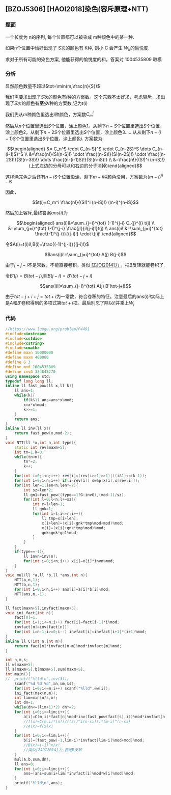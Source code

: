 ## [BZOJ5306] [HAOI2018]染色(容斥原理+NTT)

### 题面

一个长度为 n的序列, 每个位置都可以被染成 m种颜色中的某一种.

如果n个位置中恰好出现了 S次的颜色有 K种, 则小 C 会产生 $W_k$的愉悦度.

求对于所有可能的染色方案, 他能获得的愉悦度的和。答案对 1004535809 取模

### 分析

显然颜色数量不超过$tot=\min(m,\frac{n}{S})$

我们需要求出现了$S$次的颜色有$i$种的方案数。这个东西不太好求，考虑容斥，求出现了$S$次的颜色有**至少**$i$种的方案数,记为$t(i)$

我们先从$m$种颜色里选出$i$种颜色，方案数$C_m^i$

然后从$n$个位置里选出$S$个位置，涂上颜色1。从剩下$n-S$个位置里选出$S$个位置，涂上颜色2。从剩下$n-2S$个位置里选出$S$个位置，涂上颜色3......从从剩下$n-(i-1)S$个位置里选出$S$个位置，涂上颜色i. 方案数为:

$$\begin{aligned} &= C_n^S \cdot C_{n-S}^S \cdot C_{n-2S}^S \dots C_{n-(i-1)S}^S \\ &=\frac{n!}{S!(n-S)!} \cdot \frac{(n-S)!}{S!(n-2S)!} \cdot \frac{(n-2S)!}{S!(n-3S)!} \dots \frac{(n-(i-1)S)!}{S!(n-iS)!} \\ &=\frac{n!}{(S!)^i (n-iS)!} (上式左边的分母可以和右边的分子消掉)\end{aligned}$$

这样涂完色之后还有$n-iS$个位置没涂，剩下$m-i$种颜色没用，方案数为$(m-i)^{n-iS}$

因此，

$$t(i)=C_m^i \frac{n!}{(S!)^i (n-iS)!} (m-i)^{n-iS}$$

然后加上容斥,最终答案$ans(i)$为

$$\begin{aligned} ans(i)&=\sum_{j=i}^{tot} (-1)^{j-i} C_{j}^{i} t(j) \\ &=\sum_{j=i}^{tot} (-1)^{j-i} \frac{j!}{i!(j-i)!}t(j) \\ ans(i)i! &=\sum_{j=i}^{tot} \frac{(-1)^{j-i}}{(j-i)!} \cdot t(j)j! \end{aligned}$$

令$A(i)=t(i)i!,B(i)=\frac{(-1)^{j-i}}{(j-i)!}$

$$ans(i)i!=\sum_{j=i}^{tot} A(j) B(j-i)$$

由于$j+j-i$不是常数，不能直接卷积。类似[ [ZJOI2014]力 ](https://www.cnblogs.com/birchtree/p/11716251.html)，把B反转就能卷积了.

令$B'(j)=B(tot-j)$,则$B(j-i)=B'(tot-j+i)$

$$ans(i)i!=\sum_{j=i}^{tot} A(j) B'(tot-j+i)$$

由于$tot-j+i+j=tot+i$为一常数，符合卷积的特征。注意最后的$ans(i)i!$实际上是$A$和$B'$卷积得到的多项式第$tot+i$项。最后别忘了除以$i!$并乘上$W_i$

### 代码

```cpp
//https://www.luogu.org/problem/P4491 
#include<iostream>
#include<cstdio>
#include<cstring>
#include<cmath> 
#define maxn 10000000
#define maxm 400000
#define G 3
#define mod 1004535809
#define invG 334845270
using namespace std;
typedef long long ll;
inline ll fast_pow(ll x,ll k){
	ll ans=1;
	while(k){
		if(k&1) ans=ans*x%mod;
		x=x*x%mod;
		k>>=1;
	}
	return ans;
}
inline ll inv(ll x){
	return fast_pow(x,mod-2); 
}
void NTT(ll *x,int n,int type){
	static int rev[maxm+5];
	int tn=1,k=0;
	while(tn<n){
		tn*=2;
		k++; 
	}
	for(int i=0;i<n;i++) rev[i]=(rev[i>>1]>>1)|((i&1)<<(k-1));
	for(int i=0;i<n;i++) if(i<rev[i]) swap(x[i],x[rev[i]]); 
	for(int len=1;len<n;len*=2){
		int sz=len*2;
		ll gn1=fast_pow((type==1?G:invG),(mod-1)/sz);
		for(int l=0;l<n;l+=sz){
			int r=l+len-1;
			ll gnk=1;
			for(int i=l;i<=r;i++){
				ll tmp=x[i+len];
				x[i+len]=(x[i]-gnk*tmp%mod+mod)%mod;
				x[i]=(x[i]+gnk*tmp%mod)%mod;
				gnk=gnk*gn1%mod; 
			}
		}
	} 
	if(type==-1){
		ll invn=inv(n);
		for(int i=0;i<n;i++) x[i]=x[i]*invn%mod; 
	}
} 
void mul(ll *a,ll *b,ll *ans,int n){
	NTT(a,n,1);
	NTT(b,n,1);
	for(int i=0;i<n;i++) ans[i]=a[i]*b[i]%mod;
	NTT(ans,n,-1);
}

ll fact[maxn+5],invfact[maxn+5];
void ini_fact(int n){
	fact[0]=1;
	for(int i=1;i<=n;i++) fact[i]=fact[i-1]*i%mod;
	invfact[n]=inv(fact[n]);
	for(int i=n-1;i>=0;i--) invfact[i]=invfact[i+1]*(i+1)%mod;
}
inline ll C(int n,int m){
	return fact[n]*invfact[n-m]%mod*invfact[m]%mod;
} 

int n,m,s;
ll w[maxm+5]; 
ll a[maxm+5],b[maxm+5],sum[maxm+5];
int main(){
//	printf("%lld\n",inv(3));
	scanf("%d %d %d",&n,&m,&s);
	for(int i=0;i<=m;i++) scanf("%lld",&w[i]);
	ini_fact(max(n,m)); 
	int lim=min(n/s,m);
	int dn=1;
	while(dn<=(lim+1)*2) dn*=2;
	for(int i=0;i<=lim;i++){
		a[i]=C(m,i)*fact[n]%mod*inv(fast_pow(fact[s],i))%mod*invfact[n-s*i]%mod*fast_pow(m-i,n-s*i)%mod*fact[i]%mod; 
		//f(x)=C(m,i)*(n!)/((s!)^i(n-si)!)*(m-i)^(n-si) 
		//A(x)=f(x)x!
	}
	for(int i=0;i<=lim;i++){
		b[i]=(fast_pow(-1,lim-i)*invfact[lim-i]%mod+mod)%mod;
		//B(x)=(-1)^x/x!
		//类似[ZJOI2014]力,要把B反转
	}
	mul(a,b,sum,dn);
	ll ans=0;
	for(int i=0;i<=lim;i++){
		ans=(ans+sum[i+lim]*invfact[i]%mod*w[i]%mod)%mod;
	}
	printf("%lld\n",ans); 
} 
```

